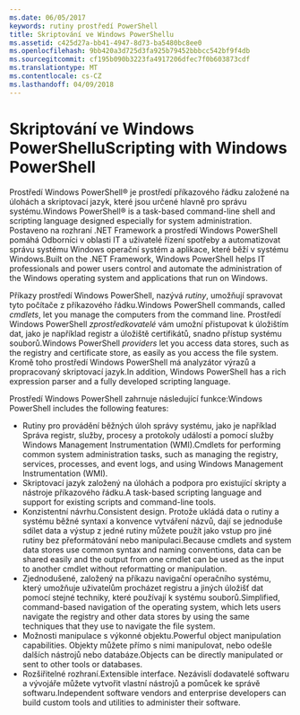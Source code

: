 ```yaml
---
ms.date: 06/05/2017
keywords: rutiny prostředí PowerShell
title: Skriptování ve Windows PowerShellu
ms.assetid: c425d27a-bb41-4947-8d73-ba5480bc8ee0
ms.openlocfilehash: 9bb420a3d725d3fa925b79452bbbcc542bf9f4db
ms.sourcegitcommit: cf195b090b3223fa4917206dfec7f0b603873cdf
ms.translationtype: MT
ms.contentlocale: cs-CZ
ms.lasthandoff: 04/09/2018
---
```

# <a name="scripting-with-windows-powershell"></a><span data-ttu-id="55799-103">Skriptování ve Windows PowerShellu</span><span class="sxs-lookup"><span data-stu-id="55799-103">Scripting with Windows PowerShell</span></span>

<span data-ttu-id="55799-104">Prostředí Windows PowerShell® je prostředí příkazového řádku založené na úlohách a skriptovací jazyk, které jsou určené hlavně pro správu systému.</span><span class="sxs-lookup"><span data-stu-id="55799-104">Windows PowerShell® is a task-based command-line shell and scripting language designed especially for system administration.</span></span> <span data-ttu-id="55799-105">Postaveno na rozhraní .NET Framework a prostředí Windows PowerShell pomáhá Odborníci v oblasti IT a uživatelé řízení spotřeby a automatizovat správu systému Windows operační systém a aplikace, které běží v systému Windows.</span><span class="sxs-lookup"><span data-stu-id="55799-105">Built on the .NET Framework, Windows PowerShell helps IT professionals and power users control and automate the administration of the Windows operating system and applications that run on Windows.</span></span>

<span data-ttu-id="55799-106">Příkazy prostředí Windows PowerShell, nazývá *rutiny*, umožňují spravovat tyto počítače z příkazového řádku.</span><span class="sxs-lookup"><span data-stu-id="55799-106">Windows PowerShell commands, called *cmdlets*, let you manage the computers from the command line.</span></span> <span data-ttu-id="55799-107">Prostředí Windows PowerShell *zprostředkovatelé* vám umožní přistupovat k úložištím dat, jako je například registr a úložiště certifikátů, snadno přístup systému souborů.</span><span class="sxs-lookup"><span data-stu-id="55799-107">Windows PowerShell *providers* let you access data stores, such as the registry and certificate store, as easily as you access the file system.</span></span> <span data-ttu-id="55799-108">Kromě toho prostředí Windows PowerShell má analyzátor výrazů a propracovaný skriptovací jazyk.</span><span class="sxs-lookup"><span data-stu-id="55799-108">In addition, Windows PowerShell has a rich expression parser and a fully developed scripting language.</span></span>

<span data-ttu-id="55799-109">Prostředí Windows PowerShell zahrnuje následující funkce:</span><span class="sxs-lookup"><span data-stu-id="55799-109">Windows PowerShell includes the following features:</span></span>

- <span data-ttu-id="55799-110">Rutiny pro provádění běžných úloh správy systému, jako je například Správa registr, služby, procesy a protokoly událostí a pomocí služby Windows Management Instrumentation (WMI).</span><span class="sxs-lookup"><span data-stu-id="55799-110">Cmdlets for performing common system administration tasks, such as managing the registry, services, processes, and event logs, and using Windows Management Instrumentation (WMI).</span></span>
- <span data-ttu-id="55799-111">Skriptovací jazyk založený na úlohách a podpora pro existující skripty a nástroje příkazového řádku.</span><span class="sxs-lookup"><span data-stu-id="55799-111">A task-based scripting language and support for existing scripts and command-line tools.</span></span>
- <span data-ttu-id="55799-112">Konzistentní návrhu.</span><span class="sxs-lookup"><span data-stu-id="55799-112">Consistent design.</span></span> <span data-ttu-id="55799-113">Protože ukládá data o rutiny a systému běžné syntaxí a konvence vytváření názvů, dají se jednoduše sdílet data a výstup z jedné rutiny můžete použít jako vstup pro jiné rutiny bez přeformátování nebo manipulaci.</span><span class="sxs-lookup"><span data-stu-id="55799-113">Because cmdlets and system data stores use common syntax and naming conventions, data can be shared easily and the output from one cmdlet can be used as the input to another cmdlet without reformatting or manipulation.</span></span>
- <span data-ttu-id="55799-114">Zjednodušené, založený na příkazu navigační operačního systému, který umožňuje uživatelům procházet registru a jiných úložišť dat pomocí stejné techniky, které používají k systému souborů.</span><span class="sxs-lookup"><span data-stu-id="55799-114">Simplified, command-based navigation of the operating system, which lets users navigate the registry and other data stores by using the same techniques that they use to navigate the file system.</span></span>
- <span data-ttu-id="55799-115">Možnosti manipulace s výkonné objektu.</span><span class="sxs-lookup"><span data-stu-id="55799-115">Powerful object manipulation capabilities.</span></span> <span data-ttu-id="55799-116">Objekty můžete přímo s nimi manipulovat, nebo odešle dalších nástrojů nebo databáze.</span><span class="sxs-lookup"><span data-stu-id="55799-116">Objects can be directly manipulated or sent to other tools or databases.</span></span>
- <span data-ttu-id="55799-117">Rozšiřitelné rozhraní.</span><span class="sxs-lookup"><span data-stu-id="55799-117">Extensible interface.</span></span> <span data-ttu-id="55799-118">Nezávislí dodavatelé softwaru a vývojáře můžete vytvořit vlastní nástrojů a pomůcek ke správě softwaru.</span><span class="sxs-lookup"><span data-stu-id="55799-118">Independent software vendors and enterprise developers can build custom tools and utilities to administer their software.</span></span>